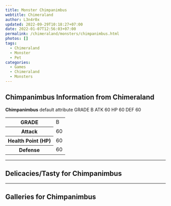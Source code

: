 ```yaml
---
title: Monster Chimpanimbus
webtitle: Chimeraland
author: L3n4r0x
updated: 2022-09-29T10:18:27+07:00
date: 2022-01-07T12:56:03+07:00
permalink: /chimeraland/monsters/chimpanimbus.html
photos: []
tags:
  - Chimeraland
  - Monster
  - Pet
categories:
  - Games
  - Chimeraland
  - Monsters
---
```


<section id="bootstrap-wrapper"><link rel="stylesheet" href="https://rawcdn.githack.com/dimaslanjaka/Web-Manajemen/0c3b5aa1813bd4abcd2c11bf3e37928b15c28664/css/bootstrap-5-3-0-alpha3-wrapper.css"/><h2>Chimpanimbus Information from Chimeraland</h2><p><b>Chimpanimbus</b> default attribute GRADE B ATK 60 HP 60 DEF 60<table><tr><th>GRADE</th><td>B</td></tr><tr><th>Attack</th><td>60</td></tr><tr><th>Health Point (HP)</th><td>60</td></tr><tr><th>Defense</th><td>60</td></tr></table></p><hr/><h2>Delicacies/Tasty for Chimpanimbus</h2><hr/><div id="gallery"><h2>Galleries for Chimpanimbus</h2><div class="row"></div></div></section>